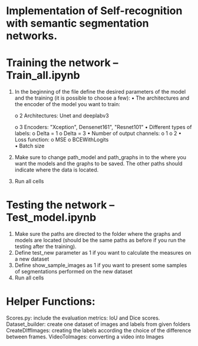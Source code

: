 # Implementation of Self-recognition with semantic segmentation networks. 

# Training the network – Train_all.ipynb
1.	In the beginning of the file define the desired parameters of the model and the training (it is possible to choose a few):
  •	The architectures and the encoder of the model you want to train:
  
      o	2 Architectures: Unet and deeplabv3
      
      o	3 Encoders: "Xception", Densenet161", "Resnet101"
  •	Different types of labels: 
    o	Delta = 1 
    o	Delta = 3
  •	Number of output channels: 
    o	1 
    o	2
  •	Loss function: 
    o	MSE 
    o	BCEWithLogits	
  •	Batch size
2.	Make sure to change path_model and path_graphs in to the where you want the models and the graphs to be saved. The other paths should indicate where the data is located. 
3.	Run all cells

# Testing the network – Test_model.ipynb
1.	Make sure the paths are directed to the folder where the graphs and models are located (should be the same paths as before if you run the testing after the training).
2.	Define test_new parameter as 1 if you want to calculate the measures on a new dataset 
3.	Define show_sample_images as 1 if you want to present some samples of segmentations performed on the new dataset
4.	Run all cells

# Helper Functions:
Scores.py: include the evaluation metrics: IoU and Dice scores.
Dataset_builder:  create one dataset of images and labels from given folders
CreateDIffImages: creating the labels according the choice of the difference between frames.
VideoToImages: converting a video into Images 
